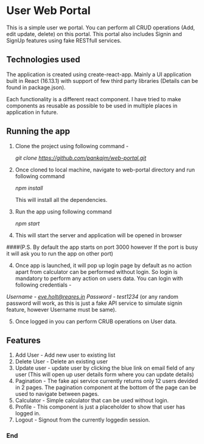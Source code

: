 # User Web Portal

This is a simple user we portal. You can perform all CRUD operations (Add, edit update, delete) on this portal. This portal also includes Signin and SignUp features using fake RESTfull services.  


## Technologies used 
The application is created using create-react-app. Mainly a UI application built in React (16.13.1) with support of few third party libraries (Details can be found in package.json). 

Each functionality is a different react component. I have tried to make components as reusable as possible to be used in multiple places in application in future. 


## Running the app

1. Clone the project using following command - 

   *git clone https://github.com/pankajm/web-portal.git*

2. Once cloned to local machine, navigate to web-portal directory and run following command 

   *npm install* 

   This will install all the dependencies. 

2. Run the app using following command 

   *npm start*

3. This will start the server and application will be opened in browser 

####(P.S. By default the app starts on port 3000 however If the port is busy it will ask you to run the app on other port)

4. Once app is launched, it will pop up login page by default as no action apart from calculator can be performed without login. So login is mandatory to perform any action on users data. You can login with following credentials - 

*Username - eve.holt@reqres.in*
*Password - test1234*
(or any random password will work, as this is just a fake API service to simulate signin feature, however Username must be same).

5. Once logged in you can perform CRUB operations on User data. 


## Features 
1. Add User - Add new user to existing list
2. Delete User - Delete an existing user
3. Update user - update user by clicking the blue link on email field of any user
  (This will open up user details form where you can update details)
4. Pagination - The fake api service currently returns only 12 users devided in 2 pages. The pagination component at the bottom of the page can be used to navigate between pages.
5. Calculator - Simple calculator that can be used without login.
6. Profile - This component is just a placeholder to show that user has logged in. 
7. Logout - Signout from the currently loggedin session.

### End 
